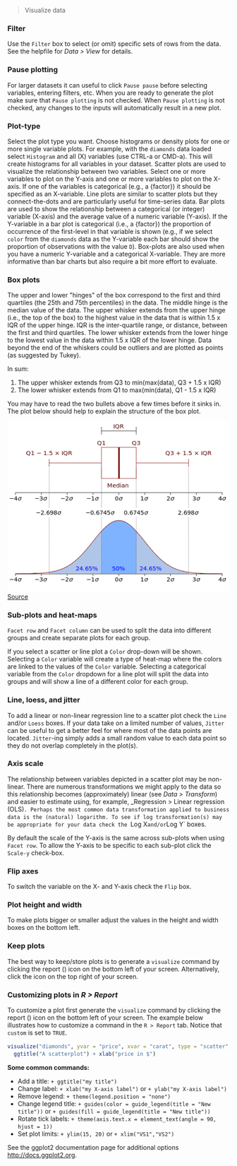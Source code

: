 > Visualize data

### Filter

Use the `Filter` box to select (or omit) specific sets of rows from the data. See the helpfile for _Data > View_ for details.

### Pause plotting

For larger datasets it can useful to click `Pause pause` before selecting variables, entering filters, etc. When you are ready to generate the plot make sure that `Pause plotting` is not checked. When `Pause plotting` is not checked, any changes to the inputs will automatically result in a new plot.

### Plot-type

Select the plot type you want. Choose histograms or density plots for one or more single variable plots. For example, with the `diamonds` data loaded select `Histogram` and all (X) variables (use CTRL-a or CMD-a). This will create histograms for all variables in your dataset. Scatter plots are used to visualize the relationship between two variables. Select one or more variables to plot on the Y-axis and one or more variables to plot on the X-axis. If one of the variables is categorical (e.g., a {factor}) it should be specified as an X-variable. Line plots are similar to scatter plots but they connect-the-dots and are particularly useful for time-series data. Bar plots are used to show the relationship between a categorical (or integer) variable (X-axis) and the average value of a numeric variable (Y-axis). If the Y-variable in a bar plot is categorical (i.e., a {factor}) the proportion of occurrence of the first-level in that variable is shown (e.g., if we select `color` from the `diamonds` data as the Y-variable each bar should show the proportion of observations with the value `D`). Box-plots are also used when you have a numeric Y-variable and a categorical X-variable. They are more informative than bar charts but also require a bit more effort to evaluate.

### Box plots

The upper and lower "hinges" of the box correspond to the first and third quartiles (the 25th and 75th percentiles) in the data. The middle hinge is the median value of the data. The upper whisker extends from the upper hinge (i.e., the top of the box) to the highest value in the data that is within 1.5 x IQR of the upper hinge. IQR is the inter-quartile range, or distance, between the first and third quartiles. The lower whisker extends from the lower hinge to the lowest value in the data within 1.5 x IQR of the lower hinge. Data beyond the end of the whiskers could be outliers and are plotted as points (as suggested by Tukey).

In sum:
1. The upper whisker extends from Q3 to min(max(data), Q3 + 1.5 x IQR)
2. The lower whisker extends from Q1 to max(min(data), Q1 - 1.5 x IQR)

You may have to read the two bullets above a few times before it sinks in. The plot below should help to explain the structure of the box plot.

![Box-plot](figures/boxplot.png)
[Source](http://en.wikipedia.org/wiki/File:Boxplot_vs_PDF.svg)

### Sub-plots and heat-maps

`Facet row` and `Facet column` can be used to split the data into different groups and create separate plots for each group.

If you select a scatter or line plot a `Color` drop-down will be shown. Selecting a `Color` variable will create a type of heat-map where the colors are linked to the values of the `Color` variable. Selecting a categorical variable from the `Color` dropdown for a line plot will split the data into groups and will show a line of a different color for each group.

### Line, loess, and jitter

To add a linear or non-linear regression line to a scatter plot check the `Line` and/or `Loess` boxes. If your data take on a limited number of values, `Jitter` can be useful to get a better feel for where most of the data points are located. `Jitter`-ing simply adds a small random value to each data point so they do not overlap completely in the plot(s).

### Axis scale

The relationship between variables depicted in a scatter plot may be non-linear. There are numerous transformations we might apply to the data so this relationship becomes (approximately) linear (see _Data > Transform_) and easier to estimate using, for example, _Regression > Linear regression (OLS)`. Perhaps the most common data transformation applied to business data is the (natural) logarithm. To see if log transformation(s) may be appropriate for your data check the `Log X` and/or `Log Y` boxes.

By default the scale of the Y-axis is the same across sub-plots when using `Facet row`. To allow the Y-axis to be specific to each sub-plot click the `Scale-y` check-box.

### Flip axes

To switch the variable on the X- and Y-axis check the `Flip` box.

### Plot height and width

To make plots bigger or smaller adjust the values in the height and width boxes on the bottom left.

### Keep plots

The best way to keep/store plots is to generate a `visualize` command by clicking the report (<i title='Report results' class='fa fa-edit'></i>) icon on the bottom left of your screen. Alternatively, click the <i title='Download' class='fa fa-download'></i> icon on the top right of your screen.

### Customizing plots in _R > Report_

To customize a plot first generate the `visualize` command by clicking the report (<i title='Report results' class='fa fa-edit'></i>) icon on the bottom left of your screen. The example below illustrates how to customize a command in the `R > Report` tab. Notice that `custom` is set to `TRUE`.

```r
visualize("diamonds", yvar = "price", xvar = "carat", type = "scatter", custom = TRUE) +
  ggtitle("A scatterplot") + xlab("price in $")
```

**Some common commands:**

* Add a title: `+ ggtitle("my title")`
* Change label: `+ xlab("my X-axis label")` or `+ ylab("my X-axis label")`
* Remove legend: `+ theme(legend.position = "none")`
* Change legend title: `+ guides(color = guide_legend(title = "New title"))` or `+ guides(fill = guide_legend(title = "New title"))`
* Rotate tick labels: `+ theme(axis.text.x = element_text(angle = 90, hjust = 1))`
* Set plot limits: `+ ylim(15, 20)` or `+ xlim("VS1","VS2")`

See the ggplot2 documentation page for additional options <a href="http://docs.ggplot2.org/" target="_blank">http://docs.ggplot2.org</a>.
